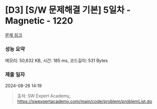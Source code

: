 # [D3] [S/W 문제해결 기본] 5일차 - Magnetic - 1220 

[문제 링크](https://swexpertacademy.com/main/code/problem/problemDetail.do?contestProbId=AV14hwZqABsCFAYD) 

### 성능 요약

메모리: 50,632 KB, 시간: 185 ms, 코드길이: 531 Bytes

### 제출 일자

2024-08-26 14:19



> 출처: SW Expert Academy, https://swexpertacademy.com/main/code/problem/problemList.do
